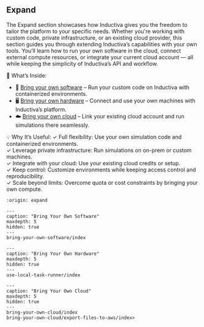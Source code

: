 ## Expand 

The Expand section showcases how Inductiva gives you the freedom to tailor the 
platform to your specific needs. Whether you're working with custom code, 
private infrastructure, or an existing cloud provider, this section guides you 
through extending Inductiva’s capabilities with your own tools. You’ll learn how 
to run your own software in the cloud, connect external compute resources, or 
integrate your current cloud account — all while keeping the simplicity of 
Inductiva’s API and workflow.  

📘 What’s Inside:
- 🧩 [Bring your own software](bring-your-own-software/index.md) – Run your custom 
code on Inductiva with containerized environments.  
- 🖥️ [Bring your own hardware](use-local-task-runner/index.md) – Connect and use your own machines with Inductiva’s platform.  
- ☁️ [Bring your own cloud](bring-your-own-cloud/index) – Link your existing cloud account and run simulations there seamlessly.  


💡 Why It’s Useful:
✓ Full flexibility: Use your own simulation code and containerized environments.  
✓ Leverage private infrastructure: Run simulations on on-prem or custom machines.  
✓ Integrate with your cloud: Use your existing cloud credits or setup.  
✓ Keep control: Customize environments while keeping access control and reproducibility.  
✓ Scale beyond limits: Overcome quota or cost constraints by bringing your own compute.  


```{banner}
:origin: expand
```


```{toctree}
---
caption: "Bring Your Own Software"
maxdepth: 5
hidden: true
---
bring-your-own-software/index
```

```{toctree}
---
caption: "Bring Your Own Hardware"
maxdepth: 5
hidden: true
---
use-local-task-runner/index
```

```{toctree}
---
caption: "Bring Your Own Cloud"
maxdepth: 5
hidden: true
---
bring-your-own-cloud/index
bring-your-own-cloud/export-files-to-aws/index>
```